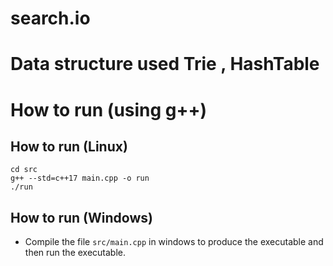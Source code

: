 # search.io

# Data structure used Trie , HashTable

# How to run (using g++)

## How to run (Linux)
```
cd src
g++ --std=c++17 main.cpp -o run
./run
```

## How to run (Windows)
- Compile the file `src/main.cpp` in windows to produce the executable and then run the executable.

